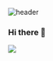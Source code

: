 ![header](https://capsule-render.vercel.app/api?type=Waving&color=auto&height=300&section=header&text=Welcome&desc=JeongSeok's%20%20GitHub%20%20Profile&descAlign=60&descAlignY=70&fontSize=90)
### Hi there 👋


 <img src="https://img.shields.io/badge/spring-6DB33F?style=flat&logo=spring&logoColor=white"/>

